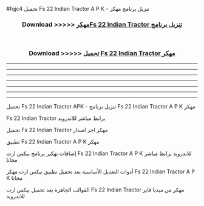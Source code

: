 #fqjc4 تحميل Fs 22 Indian Tractor  A P K - تنزيل برنامج مهكر



<div align="center">
<h3>Download >>>>> <a href="https://runaway1.web.app/?sq=Fs 22 Indian Tractor ">مهكرFs 22 Indian Tractor  تنزيل برنامج</a></h3><br>

<h3>Download >>>>> <a href="https://runaway1.web.app/?sq=Fs 22 Indian Tractor ">تحميل Fs 22 Indian Tractor  مهكر</a></h3>
</div>


----------------------------------------------------------

----------------------------------------------------------

----------------------------------------------------------

----------------------------------------------------------

----------------------------------------------------------

----------------------------------------------------------

----------------------------------------------------------

تحميل Fs 22 Indian Tractor  APK - تنزيل برنامج Fs 22 Indian Tractor  A P K مهكر

Fs 22 Indian Tractor  برابط مباشر للاندرويد

تحميل Fs 22 Indian Tractor  مهكر اخر اصدار

تطبيق Fs 22 Indian Tractor  A P K مهكر

إضافات تهكير برنامج بيكس ارت Fs 22 Indian Tractor  A P K للاندرويد برابط مباشر مجانا

أدوات التعديل الأساسية بعد تحميل تطبيق بيكس ارت مهكر Fs 22 Indian Tractor  A P K مجانا

القوالب الجاهزة بعد تحميل بيكس ارت Fs 22 Indian Tractor  مهكر من ميديا فاير للاندرويد


